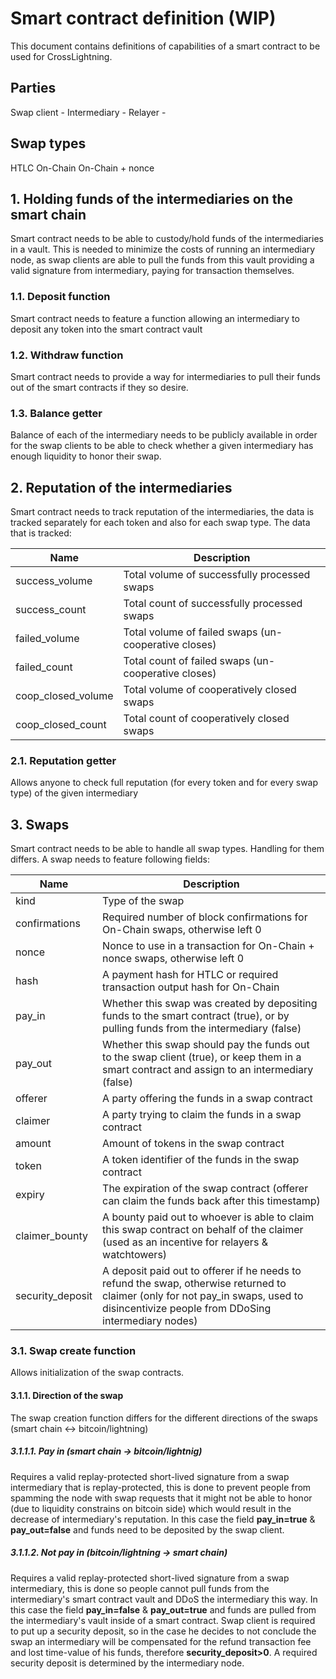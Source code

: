 # Smart contract definition (WIP)

This document contains definitions of capabilities of a smart contract to be used for CrossLightning.

## Parties

Swap client - 
Intermediary - 
Relayer -

## Swap types

HTLC
On-Chain
On-Chain + nonce

## 1. Holding funds of the intermediaries on the smart chain
Smart contract needs to be able to custody/hold funds of the intermediaries in a vault. This is needed to minimize the costs of running an intermediary node, as swap clients are able to pull the funds from this vault providing a valid signature from intermediary, paying for transaction themselves.

### 1.1. Deposit function

Smart contract needs to feature a function allowing an intermediary to deposit any token into the smart contract vault

### 1.2. Withdraw function

Smart contract needs to provide a way for intermediaries to pull their funds out of the smart contracts if they so desire.

### 1.3. Balance getter

Balance of each of the intermediary needs to be publicly available in order for the swap clients to be able to check whether a given intermediary has enough liquidity to honor their swap.

## 2. Reputation of the intermediaries

Smart contract needs to track reputation of the intermediaries, the data is tracked separately for each token and also for each swap type. The data that is tracked:

| Name               | Description                                          |
|--------------------|------------------------------------------------------|
| success_volume     | Total volume of successfully processed swaps         |
| success_count      | Total count of successfully processed swaps          |
| failed_volume      | Total volume of failed swaps (un-cooperative closes) |
| failed_count       | Total count of failed swaps (un-cooperative closes)  |
| coop_closed_volume | Total volume of cooperatively closed swaps           |
| coop_closed_count  | Total count of cooperatively closed swaps            |

### 2.1. Reputation getter

Allows anyone to check full reputation (for every token and for every swap type) of the given intermediary

## 3. Swaps

Smart contract needs to be able to handle all swap types. Handling for them differs. A swap needs to feature following fields:

| Name             | Description                                                                                                                                                                            |
|------------------|----------------------------------------------------------------------------------------------------------------------------------------------------------------------------------------|
| kind             | Type of the swap                                                                                                                                                                       |
| confirmations    | Required number of block confirmations for On-Chain swaps, otherwise left 0                                                                                                            |
| nonce            | Nonce to use in a transaction for On-Chain + nonce swaps, otherwise left 0                                                                                                             |
| hash             | A payment hash for HTLC or required transaction output hash for On-Chain                                                                                                               |
| pay_in           | Whether this swap was created by depositing funds to the smart contract (true), or by pulling funds from the intermediary (false)                                                      |
| pay_out          | Whether this swap should pay the funds out to the swap client (true), or keep them in a smart contract and assign to an intermediary (false)                                           |
| offerer          | A party offering the funds in a swap contract                                                                                                                                          |
| claimer          | A party trying to claim the funds in a swap contract                                                                                                                                   |
| amount           | Amount of tokens in the swap contract                                                                                                                                                  |
| token            | A token identifier of the funds in the swap contract                                                                                                                                   |
| expiry           | The expiration of the swap contract (offerer can claim the funds back after this timestamp)                                                                                            |
| claimer_bounty   | A bounty paid out to whoever is able to claim this swap contract on behalf of the claimer (used as an incentive for relayers & watchtowers)                                            |
| security_deposit | A deposit paid out to offerer if he needs to refund the swap, otherwise returned to claimer (only for not pay_in swaps, used to disincentivize people from DDoSing intermediary nodes) |

### 3.1. Swap create function

Allows initialization of the swap contracts.

#### 3.1.1. Direction of the swap

The swap creation function differs for the different directions of the swaps (smart chain <-> bitcoin/lightning)

##### 3.1.1.1. Pay in (smart chain -> bitcoin/lightnig)

Requires a valid replay-protected short-lived signature from a swap intermediary that is replay-protected, this is done to prevent people from spamming the node with swap requests that it might not be able to honor (due to liquidity constrains on bitcoin side) which would result in the decrease of intermediary's reputation. In this case the field **pay\_in=true** & **pay\_out=false** and funds need to be deposited by the swap client.

##### 3.1.1.2. Not pay in (bitcoin/lightning -> smart chain)

Requires a valid replay-protected short-lived signature from a swap intermediary, this is done so people cannot pull funds from the intermediary's smart contract vault and DDoS the intermediary this way. In this case the field **pay\_in=false** & **pay\_out=true** and funds are pulled from the intermediary's vault inside of a smart contract. Swap client is required to put up a security deposit, so in the case he decides to not conclude the swap an intermediary will be compensated for the refund transaction fee and lost time-value of his funds, therefore **security\_deposit>0**. A required security deposit is determined by the intermediary node.
